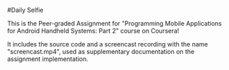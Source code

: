 #Daily Selfie

This is the Peer-graded Assignment for "Programming Mobile Applications for Android Handheld Systems: Part 2" course on Coursera!

It includes the source code and a screencast recording with the name "screencast.mp4", used as supplementary
documentation on the assignment implementation.
